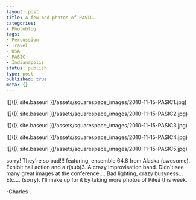 ```yaml
---
layout: post
title: A few bad photos of PASIC.
categories:
- Photoblog
tags:
- Percussion
- Travel
- USA
- PASIC
- Indianapolis
status: publish
type: post
published: true
meta: {}
---
```


![]({{ site.baseurl }}/assets/squarespace_images/2010-11-15-PASIC1.jpg)

![]({{ site.baseurl }}/assets/squarespace_images/2010-11-15-PASIC2.jpg)

![]({{ site.baseurl }}/assets/squarespace_images/2010-11-15-PASIC3.jpg)

![]({{ site.baseurl }}/assets/squarespace_images/2010-11-15-PASIC4.jpg)

![]({{ site.baseurl }}/assets/squarespace_images/2010-11-15-PASIC5.jpg)

sorry! They're so bad!!! featuring, ensemble 64.8 from Alaska (awesome). Exhibit hall action and a r(sub)3. A crazy improvisation band. Didn't see many great images at the conference.... Bad lighting, crazy busyness... Etc.... (sorry). I'll make up for it by taking more photos of Piteå this week.

-Charles
